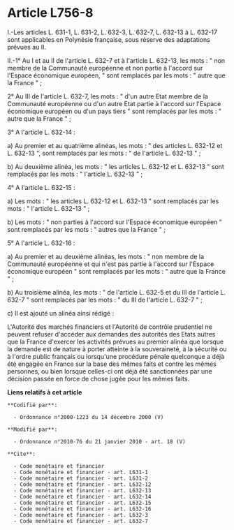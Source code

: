 # Article L756-8

I.-Les articles L. 631-1, L. 631-2, L. 632-3, L. 632-7, L. 632-13 à L. 632-17 sont applicables en Polynésie française, sous
réserve des adaptations prévues au II. 

II.-1° Au I et au II de l'article L. 632-7 et à l'article L. 632-13, les mots : " non membre de la Communauté européenne et
non partie à l'accord sur l'Espace économique européen, " sont remplacés par les mots : " autre que la France " ; 

2° Au III de l'article L. 632-7, les mots : " d'un autre Etat membre de la Communauté européenne ou d'un autre Etat partie à
l'accord sur l'Espace économique européen ou d'un pays tiers " sont remplacés par les mots : " autre que la France " ; 

3° A l'article L. 632-14 : 

a) Au premier et au quatrième alinéas, les mots : " des articles L. 632-12 et L. 632-13 ", sont remplacés par les mots : " de
l'article L. 632-13 " ; 

b) Au deuxième alinéa, les mots : " les articles L. 632-12 et L. 632-13 " sont remplacés par les mots : " l'article L. 632-13
" ; 

4° A l'article L. 632-15 : 

a) Les mots : " les articles L. 632-12 et L. 632-13 " sont remplacés par les mots : " l'article L. 632-13 " ; 

b) Les mots : " non parties à l'accord sur l'Espace économique européen " sont remplacés par les mots : " autres que la
France " ; 

5° A l'article L. 632-16 : 

a) Au premier et au deuxième alinéas, les mots : " non membre de la Communauté européenne et qui n'est pas partie à l'accord
sur l'Espace économique européen " sont remplacés par les mots : " autre que la France " ; 

b) Au troisième alinéa, les mots : " de l'article L. 632-5 et du III de l'article L. 632-7 " sont remplacés par les mots : "
du III de l'article L. 632-7 " ; 

c) Il est ajouté un alinéa ainsi rédigé : 

L'Autorité des marchés financiers et l'Autorité de contrôle prudentiel ne peuvent refuser d'accéder aux demandes des
autorités des Etats autres que la France d'exercer les activités prévues au premier alinéa que lorsque la demande est de
nature à porter atteinte à la souveraineté, à la sécurité ou à l'ordre public français ou lorsqu'une procédure pénale
quelconque a déjà été engagée en France sur la base des mêmes faits et contre les mêmes personnes, ou bien lorsque celles-ci
ont déjà été sanctionnées par une décision passée en force de chose jugée pour les mêmes faits.

**Liens relatifs à cet article**

	**Codifié par**:

	  - Ordonnance n°2000-1223 du 14 décembre 2000 (V)

	**Modifié par**:

	  - Ordonnance n°2010-76 du 21 janvier 2010 - art. 18 (V)

	**Cite**:

	  - Code monétaire et financier
	  - Code monétaire et financier - art. L631-1
	  - Code monétaire et financier - art. L631-2
	  - Code monétaire et financier - art. L632-12
	  - Code monétaire et financier - art. L632-13
	  - Code monétaire et financier - art. L632-14
	  - Code monétaire et financier - art. L632-15
	  - Code monétaire et financier - art. L632-16
	  - Code monétaire et financier - art. L632-3
	  - Code monétaire et financier - art. L632-7
